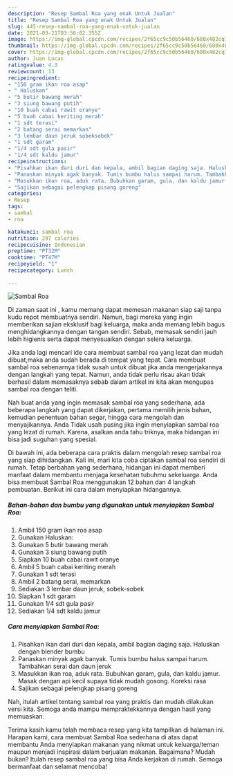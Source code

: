 ```yaml
---
description: "Resep Sambal Roa yang enak Untuk Jualan"
title: "Resep Sambal Roa yang enak Untuk Jualan"
slug: 445-resep-sambal-roa-yang-enak-untuk-jualan
date: 2021-03-21T03:56:02.355Z
image: https://img-global.cpcdn.com/recipes/2f65cc9c50b56460/680x482cq70/sambal-roa-foto-resep-utama.jpg
thumbnail: https://img-global.cpcdn.com/recipes/2f65cc9c50b56460/680x482cq70/sambal-roa-foto-resep-utama.jpg
cover: https://img-global.cpcdn.com/recipes/2f65cc9c50b56460/680x482cq70/sambal-roa-foto-resep-utama.jpg
author: Juan Lucas
ratingvalue: 4.3
reviewcount: 13
recipeingredient:
- "150 gram ikan roa asap"
- " Haluskan"
- "5 butir bawang merah"
- "3 siung bawang putih"
- "10 buah cabai rawit oranye"
- "5 buah cabai keriting merah"
- "1 sdt terasi"
- "2 batang serai memarkan"
- "3 lembar daun jeruk sobeksobek"
- "1 sdt garam"
- "1/4 sdt gula pasir"
- "1/4 sdt kaldu jamur"
recipeinstructions:
- "Pisahkan ikan dari duri dan kepala, ambil bagian daging saja. Haluskan dengan blender bumbu"
- "Panaskan minyak agak banyak. Tumis bumbu halus sampai harum. Tambahkan serai dan daun jeruk"
- "Masukkan ikan roa, aduk rata. Bubuhkan garam, gula, dan kaldu jamur. Masak dengan api kecil supaya tidak mudah gosong. Koreksi rasa"
- "Sajikan sebagai pelengkap pisang goreng"
categories:
- Resep
tags:
- sambal
- roa

katakunci: sambal roa 
nutrition: 297 calories
recipecuisine: Indonesian
preptime: "PT32M"
cooktime: "PT47M"
recipeyield: "1"
recipecategory: Lunch

---
```



![Sambal Roa](https://img-global.cpcdn.com/recipes/2f65cc9c50b56460/680x482cq70/sambal-roa-foto-resep-utama.jpg)

Di zaman  saat ini , kamu memang dapat memesan makanan siap saji tanpa kudu repot membuatnya sendiri. Namun, bagi mereka yang ingin memberikan sajian eksklusif bagi keluarga, maka anda memang lebih bagus menghidangkannya dengan tangan sendiri. Sebab, memasak sendiri jauh lebih higienis serta dapat menyesuaikan dengan selera keluarga.

Jika anda lagi mencari ide cara membuat sambal roa yang lezat dan mudah dibuat,maka anda sudah berada di tempat yang tepat. Cara membuat sambal roa  sebenarnya tidak susah untuk dibuat jika anda mengerjakannya dengan langkah yang tepat. Namun, anda tidak perlu risau akan tidak berhasil dalam memasaknya 
sebab dalam artikel ini kita akan mengupas sambal roa dengan teliti.  



Nah buat anda yang ingin memasak sambal roa yang sederhana, ada beberapa langkah yang dapat dikerjakan, pertama memilih jenis bahan, kemudian penentuan bahan segar, hingga cara mengolah dan menyajikannya. Anda Tidak usah pusing jika ingin menyiapkan sambal roa yang lezat di rumah. Karena, asalkan anda  tahu triknya, maka hidangan ini bisa jadi suguhan yang spesial.

Di bawah ini, ada beberapa cara praktis  dalam mengolah resep sambal roa yang siap dihidangkan. Kali ini, mari kita coba ciptakan sambal roa sendiri di rumah. Tetap berbahan yang sederhana, hidangan ini dapat memberi manfaat dalam membantu menjaga kesehatan tubuhmu sekeluarga. Anda bisa membuat Sambal Roa menggunakan 12 bahan dan 4 langkah pembuatan. Berikut ini cara dalam menyiapkan hidangannya.

<!--inarticleads1-->

##### Bahan-bahan dan bumbu yang digunakan untuk menyiapkan Sambal Roa:

1. Ambil 150 gram ikan roa asap
1. Gunakan  Haluskan:
1. Gunakan 5 butir bawang merah
1. Gunakan 3 siung bawang putih
1. Siapkan 10 buah cabai rawit oranye
1. Ambil 5 buah cabai keriting merah
1. Gunakan 1 sdt terasi
1. Ambil 2 batang serai, memarkan
1. Sediakan 3 lembar daun jeruk, sobek-sobek
1. Siapkan 1 sdt garam
1. Gunakan 1/4 sdt gula pasir
1. Sediakan 1/4 sdt kaldu jamur




<!--inarticleads2-->

##### Cara menyiapkan Sambal Roa:

1. Pisahkan ikan dari duri dan kepala, ambil bagian daging saja. Haluskan dengan blender bumbu
1. Panaskan minyak agak banyak. Tumis bumbu halus sampai harum. Tambahkan serai dan daun jeruk
1. Masukkan ikan roa, aduk rata. Bubuhkan garam, gula, dan kaldu jamur. Masak dengan api kecil supaya tidak mudah gosong. Koreksi rasa
1. Sajikan sebagai pelengkap pisang goreng




Nah, itulah artikel tentang  sambal roa  yang praktis dan mudah dilakukan versi kita. Semoga anda mampu mempraktekkannya dengan hasil yang memuaskan. 

Terima kasih kamu telah membaca resep yang kita tampilkan di halaman ini. Harapan kami, cara membuat  Sambal Roa sederhana di atas dapat membantu Anda menyiapkan makanan yang nikmat untuk keluarga/teman maupun menjadi inspirasi dalam berjualan makanan. Bagaimana? Mudah bukan? Itulah resep sambal roa yang bisa Anda kerjakan di rumah. Semoga bermanfaat dan selamat mencoba!


